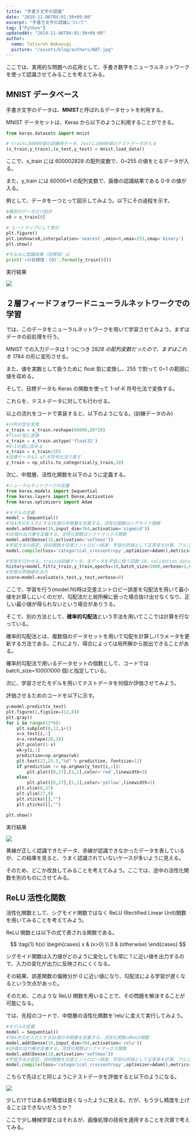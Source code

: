 ```yaml
---
title: "手書き文字の認識"
date: "2019-11-06T04:01:30+09:00"
excerpt: "手書き文字の認識について"
tag: ["Python"]
updatedAt: "2019-11-06T04:01:30+09:00"
author:
  name: Tatsuroh Wakasugi
  picture: "/assets/blog/authors/WAT.jpg"
---
```


ここでは、実用的な問題への応用として、手書き数字をニューラルネットワークを使って認識させてみることを考えてみる。

## MNIST データベース

手書き文字のデータは、**MNIST**と呼ばれるデータセットを利用する。

MNIST データセットは、Keras から以下のように利用することができる。

```python
from keras.datasets import mnist

# trainに60000個の訓練用データ、testに10000個のテストデータが入る
(x_train,y_train),(x_test,y_test) = mnist.load_data()
```

ここで、x_train には 60000*28*28 の配列変数で、0~255 の値をとるデータが入る。

また、y_train には 60000\*1 の配列変数で、画像の認識結果である 0-9 の値が入る。

例として、データを一つとって図示してみよう。以下にその過程を示す。

```python
#最初のデータだけ図示
x0 = x_train[0]

# ヒートマップにして表示
plt.figure()
plt.imshow(x0,interpolation='nearest',vmin=0,vmax=255,cmap='binary')
plt.show()

#ちなみに認識結果（目標値）は
print('↑の目標値：{0}'.format(y_train[0]))
```

実行結果

![](/assets/note/programming/102_machine_learning/1023_deep_learning/mnist/Figure_49.png)

## ２層フィードフォワードニューラルネットワークでの学習

では、このデータをニューラルネットワークを用いて学習させてみよう。まずはデータの前処理を行う。

MNIST での入力データは 1 つにつき 28*28 の配列変数だったので、まずはこれを 1*784 の形に変形させる。

また、値を実数として扱うために float 型に変換し、255 で割って 0~1 の範囲に値を収める。

そして、目標データも Keras の関数を使って 1-of-K 符号化法で変換する。

これらを、テストデータに対しても行わせる。

以上の流れをコードで実装すると、以下のようになる。(訓練データのみ)

```python
#行列の型を変換
x_train = x_train.reshape(60000,28*28)
#float型に変換
x_train = x_train.astype('float32')
#0~1の値に収める
x_train = x_train/255
#目標データも1-of-K符号化法で表す
y_train = np_utils.to_categorical(y_train,10)
```

次に、中間層、活性化関数を以下のように定義する。

```python
#ニューラルネットワークの定義
from keras.models import Sequential
from keras.layers import Dense,Activation
from keras.optimizers import Adam

#モデルの定義
model = Sequential()
#784次元を入力とする16個の中間層を定義する。活性化関数はシグモイド関数
model.add(Dense(16,input_dim=784,activation='sigmoid'))
#10個の出力層を定義する。活性化関数はソフトマックス関数
model.add(Dense(10,activation='softmax'))
#学習方法の設定。目的関数を交差エントロピー誤差、学習の評価として正答率を計算、アルゴリズムをAdamに設定
model.compile(loss='categorical_crossentropy',optimizer=Adam(),metrics=['accuracy'])

#学習を行わせる。trainは訓練データ、全データを学習に使う回数:10、validation_dataにテストデータ。(verbose=1で進行状況表示)
history=model.fit(x_train,y_train,epochs=10,batch_size=1000,verbose=1,validation_data=(x_test,y_test))
#学習の評価値を出力
score=model.evaluate(x_test,y_test,verbose=0)
```

ここで、学習を行う(model.fit)時は交差エントロピー誤差を勾配法を用いて最小値を計算しにいくのだが、勾配法だと局所解に嵌った場合抜け出せなくなり、正しい最小値が得られないという場合がありうる。

そこで、別の方法として、**確率的勾配法**という手法を用いてここでは計算を行なっている。

確率的勾配法とは、複数個のデータセットを用いて勾配を計算しパラメータを更新する方法である。これにより、場合によっては局所解から脱出できることがある。

確率的勾配法で用いるデータセットの個数として、コードでは batch_size=1000(1000 個)と指定している。

次に、学習させたモデルを用いてテストデータを何個か評価させてみよう。

評価させるためのコードを以下に示す。

```python
y=model.predict(x_test)
plt.figure(2,figsize=(12,8))
plt.gray()
for i in range(12*8):
    plt.subplot(8,12,i+1)
    x=x_test[i,:]
    x=x.reshape(28,28)
    plt.pcolor(1-x)
    wk=y[i,:]
    prediction=np.argmax(wk)
    plt.text(22,25.5,"%d" % prediction, fontsize=12)
    if prediction != np.argmax(y_test[i,:]):
        plt.plot([0,27],[1,1],color='red',linewidth=5)
    else:
        plt.plot([0,27],[1,1],color='yellow',linewidth=5)
    plt.xlim(0,27)
    plt.ylim(27,0)
    plt.xticks([],"")
    plt.yticks([],"")

plt.show()
```

実行結果

![](/assets/note/programming/102_machine_learning/1023_deep_learning/mnist/Figure_50.png)

黄線が正しく認識できたデータ、赤線が認識できなかったデータを表しているが、この結果を見ると、うまく認識されていないケースが多いように見える。

そのため、どこか改良してみることを考えてみよう。ここでは、途中の活性化関数を別のものにさせてみる。

## ReLU 活性化関数

活性化関数として、シグモイド関数ではなく ReLU (Rectified Linear Unit)関数を用いてみることを考えてみよう。

ReLU 関数とは以下の式で表される関数である。

$$
\tag{1}  h(x)
    \begin{cases}
        x & (x>0) \\
        0 & (otherwise)
    \end{cases}
$$

シグモイド関数は入力値がどのように変化しても常に 1 に近い値を出力するので、入力の変化が出力に反映されにくくなる。

その結果、誤差関数の偏微分が 0 に近い値になり、勾配法による学習が遅くなるという欠点があった。

そのため、このような ReLU 関数を用いることで、その問題を解決することが可能になる。

では、先程のコードで、中間層の活性化関数を'relu'に変えて実行してみよう。

```python
#モデルの定義
model = Sequential()
#784次元を入力とする16個の中間層を定義する。活性化関数はReLU関数
model.add(Dense(16,input_dim=784,activation='relu'))
#10個の出力層を定義する。活性化関数はソフトマックス関数
model.add(Dense(10,activation='softmax'))
#学習方法の設定。目的関数を交差エントロピー誤差、学習の評価として正答率を計算、アルゴリズムをAdamに設定
model.compile(loss='categorical_crossentropy',optimizer=Adam(),metrics=['accuracy'])
```

こちらで先ほどと同じようにテストデータを評価すると以下のようになる。

![](/assets/note/programming/102_machine_learning/1023_deep_learning/mnist/Figure_51.png)

少しだけではあるが精度は良くなったように見える。だが、もう少し精度を上げることはできないだろうか？

ここで少し機械学習とはそれるが、画像処理の技術を適用することを次章で考えてみる。
